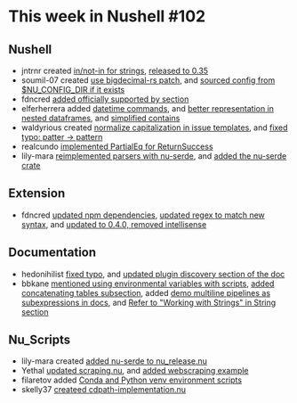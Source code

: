 # This week in Nushell #102

## Nushell

- jntrnr created [in/not-in for strings](https://github.com/nushell/nushell/pull/3906), [released to 0.35](https://github.com/nushell/nushell/pull/3884)
- soumil-07 created [use bigdecimal-rs patch](https://github.com/nushell/nushell/pull/3905), and [sourced config from $NU_CONFIG_DIR if it exists](https://github.com/nushell/nushell/pull/3883)
- fdncred [added officially supported by section](https://github.com/nushell/nushell/pull/3895)
- elferherrera added [datetime commands](https://github.com/nushell/nushell/pull/3894), and [better representation in nested dataframes](https://github.com/nushell/nushell/pull/3875), and [simplified contains](https://github.com/nushell/nushell/pull/3874)
- waldyrious created [normalize capitalization in issue templates](https://github.com/nushell/nushell/pull/3891), and [fixed typo: patter → pattern](https://github.com/nushell/nushell/pull/3890)
- realcundo [implemented PartialEq for ReturnSuccess](https://github.com/nushell/nushell/pull/3888)
- lily-mara [reimplemented parsers with nu-serde](https://github.com/nushell/nushell/pull/3880), and [added the nu-serde crate](https://github.com/nushell/nushell/pull/3878)

## Extension

- fdncred [updated npm dependencies](https://github.com/nushell/vscode-nushell-lang/pull/37), [updated regex to match new syntax](https://github.com/nushell/vscode-nushell-lang/pull/36), and [updated to 0.4.0, removed intellisense](https://github.com/nushell/vscode-nushell-lang/pull/35)

## Documentation

- hedonihilist [fixed typo](https://github.com/nushell/nushell.github.io/pull/183), and [updated plugin discovery section of the doc](https://github.com/nushell/nushell.github.io/pull/182)
- bbkane [mentioned using environmental variables with scripts](https://github.com/nushell/nushell.github.io/pull/180), [added concatenating tables subsection](https://github.com/nushell/nushell.github.io/pull/179), added [demo multiline pipelines as subexpressions in docs](https://github.com/nushell/nushell.github.io/pull/178), and [Refer to "Working with Strings" in String section](https://github.com/nushell/nushell.github.io/pull/177)

## Nu_Scripts

- lily-mara created [added nu-serde to nu_release.nu](https://github.com/nushell/nu_scripts/pull/86)
- Yethal [updated scraping.nu](https://github.com/nushell/nu_scripts/pull/85), and [added webscraping example](https://github.com/nushell/nu_scripts/pull/83)
- filaretov added [Conda and Python venv environment scripts](https://github.com/nushell/nu_scripts/pull/84)
- skelly37 [createed cdpath-implementation.nu](https://github.com/nushell/nu_scripts/pull/81)
